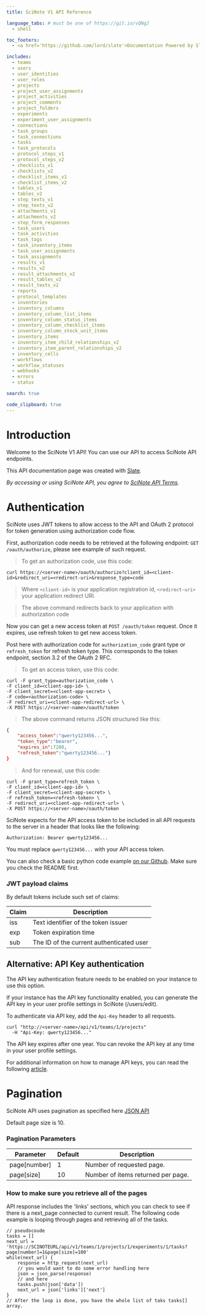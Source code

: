 ```yaml
---
title: SciNote V1 API Reference

language_tabs: # must be one of https://git.io/vQNgJ
  - shell

toc_footers:
  - <a href='https://github.com/lord/slate'>Documentation Powered by Slate</a>

includes:
  - teams
  - users
  - user_identities
  - user_roles
  - projects
  - project_user_assignments
  - project_activities
  - project_comments
  - project_folders
  - experiments
  - experiment_user_assignments
  - connections
  - task_groups
  - task_connections
  - tasks
  - task_protocols
  - protocol_steps_v1
  - protocol_steps_v2
  - checklists_v1
  - checklists_v2
  - checklist_items_v1
  - checklist_items_v2
  - tables_v1
  - tables_v2
  - step_texts_v1
  - step_texts_v2
  - attachments_v1
  - attachments_v2
  - step_form_responses
  - task_users
  - task_activities
  - task_tags
  - task_inventory_items
  - task_user_assignments
  - task_assignments
  - results_v1
  - results_v2
  - result_attachments_v2
  - result_tables_v2
  - result_texts_v2
  - reports
  - protocol_templates
  - inventories
  - inventory_columns
  - inventory_column_list_items
  - inventory_column_status_items
  - inventory_column_checklist_items
  - inventory_column_stock_unit_items
  - inventory_items
  - inventory_item_child_relationships_v2
  - inventory_item_parent_relationships_v2
  - inventory_cells
  - workflows
  - workflow_statuses
  - webhooks
  - errors
  - status

search: true

code_clipboard: true
---
```


# Introduction

Welcome to the SciNote V1 API! You can use our API to access SciNote API endpoints.

This API documentation page was created with [Slate](https://github.com/lord/slate).

_By accessing or using SciNote API, you agree to [SciNote API Terms](https://www.scinote.net/legal/api-terms/)._

# Authentication

SciNote uses JWT tokens to allow access to the API and OAuth 2 protocol for token generation using authorization code flow.

First, authorization code needs to be retrieved at the following endpoint: `GET /oauth/authorize`, please see example of such request.

> To get an authorization code, use this code:

```shell
curl https://<server-name>/oauth/authorize?client_id=<client-id>&redirect_uri=<redirect-uri>&response_type=code
```
> Where `<client-id>` is your application registration id, `<redirect-uri>` your application redirect URI.

> The above command redirects back to your application with authorization code

Now you can get a new access token at `POST /oauth/token` request. Once it expires, use refresh token to get new access token.

Post here with authorization code for `authorization_code` grant type or `refresh_token` for refresh token type. This corresponds to the token endpoint, section 3.2 of the OAuth 2 RFC.

> To get an access token, use this code:

```shell
curl -F grant_type=authorization_code \
-F client_id=<client-app-id> \
-F client_secret=<client-app-secret> \
-F code=<authorization-code> \
-F redirect_uri=<client-app-redirect-url> \
-X POST https://<server-name>/oauth/token
```

> The above command returns JSON structured like this:

```json
{
    "access_token":"qwerty123456...",
    "token_type":"bearer",
    "expires_in":7200,
    "refresh_token":"qwerty123456..."}
}
```

> And for renewal, use this code:

```shell
curl -F grant_type=refresh_token \
-F client_id=<client-app-id> \
-F client_secret=<client-app-secret> \
-F refresh_token=<refresh-token> \
-F redirect_uri=<client-app-redirect-url> \
-X POST https://<server-name>/oauth/token
```

SciNote expects for the API access token to be included in all API requests to the server in a header that looks like the following:

`Authorization: Bearer qwerty123456...`

<aside class="notice">
You must replace <code>qwerty123456...</code> with your API access token.
</aside>

You can also check a basic python code example [on our Github](https://github.com/biosistemika/scinote-python-api-client-example). Make sure you check the README first.

### JWT payload claims

By default tokens include such set of claims:

Claim | Description
--------- | -----------
iss | Text identifier of the token issuer
exp | Token expiration time
sub | The ID of the current authenticated user

## Alternative: API Key authentication

<aside class="notice">
The API key authentication feature needs to be enabled on your instance to use this option.
</aside>

If your instance has the API key functionality enabled, you can generate the API key in your user profile settings in SciNote (/users/edit).

To authenticate via API key, add the `Api-Key` header to all requests.

```shell
curl "http://<server-name>/api/v1/teams/1/projects"
  -H "Api-Key: qwerty123456..."
```

The API key expires after one year. You can revoke the API key at any time in your user profile settings.

For additional information on how to manage API keys, you can read the following [article](https://knowledgebase.scinote.net/en/knowledge/how-can-i-generate-a-scinote-api-key).

# Pagination

SciNote API uses pagination as specified here [JSON API](http://jsonapi.org/format/#fetching-pagination)

Default page size is 10.

### Pagination Parameters

Parameter | Default | Description
--------- | ------- | -----------
page[number] | 1 | Number of requested page.
page[size] | 10 | Number of items returned per page.


### How to make sure you retrieve all of the pages

API response includes the 'links' sections, which you can check to see if there is a next_page connected to current result.
The following code example is looping through pages and retrieving all of the tasks.
```
// pseudocoude
tasks = []
next_url = 'https://SCINOTEURL/api/v1/teams/1/projects/1/experiments/1/tasks?page[number]=1&page[size]=100'
while(next_url) {
    response = http_request(next_url)
    // you would want to do some error handling here
    json = json_parse(response)
    // and here
    tasks.push(json['data'])
    next_url = json['links']['next']
}
// After the loop is done, you have the whole list of taks tasks[] array.
```
